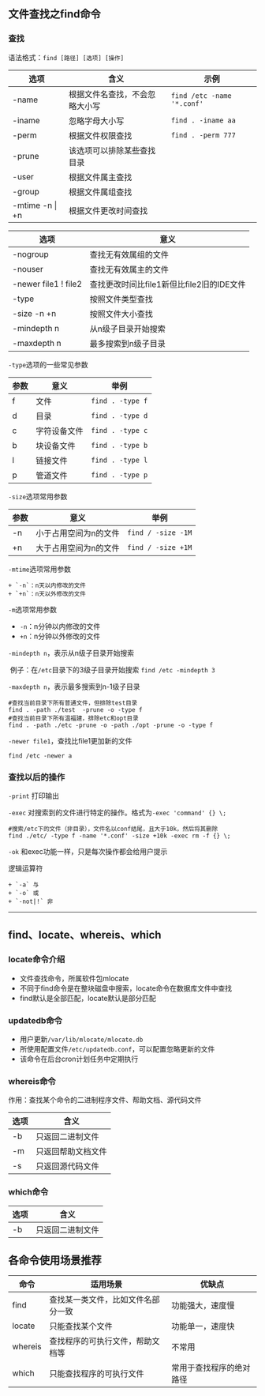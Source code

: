 ## 文件查找之find命令

### 查找

语法格式：`find [路径] [选项] [操作]`

| 选项            | 含义                           | 示例                       |
| --------------- | ------------------------------ | -------------------------- |
| -name           | 根据文件名查找，不会忽略大小写 | `find /etc -name '*.conf'` |
| -iname          | 忽略字母大小写                 | `find . -iname aa`         |
| -perm           | 根据文件权限查找               | `find . -perm 777`         |
| -prune          | 该选项可以排除某些查找目录     |                            |
| -user           | 根据文件属主查找               |                            |
| -group          | 根据文件属组查找               |                            |
| -mtime -n \| +n | 根据文件更改时间查找           |                            |

| 选项                 | 意义                                      |
| -------------------- | ----------------------------------------- |
| -nogroup             | 查找无有效属组的文件                      |
| -nouser              | 查找无有效属主的文件                      |
| -newer file1 ! file2 | 查找更改时间比file1新但比file2旧的IDE文件 |
| -type                | 按照文件类型查找                          |
| -size -n +n          | 按照文件大小查找                          |
| -mindepth n          | 从n级子目录开始搜索                       |
| -maxdepth n          | 最多搜索到n级子目录                       |

`-type`选项的一些常见参数

| 参数 | 意义         | 举例             |
| ---- | ------------ | ---------------- |
| f    | 文件         | `find . -type f` |
| d    | 目录         | `find . -type d` |
| c    | 字符设备文件 | `find . -type c` |
| b    | 块设备文件   | `find . -type b` |
| l    | 链接文件     | `find . -type l` |
| p    | 管道文件     | `find . -type p` |

`-size`选项常用参数

| 参数 | 意义                  | 举例               |
| ---- | --------------------- | ------------------ |
| -n   | 小于占用空间为n的文件 | `find / -size -1M` |
| +n   | 大于占用空间为n的文件 | `find / -size +1M` |

`-mtime`选项常用参数

	+ `-n`：n天以内修改的文件
	+ `+n`：n天以外修改的文件

`-m`选项常用参数

+ `-n`：n分钟以内修改的文件
+ `+n`：n分钟以外修改的文件

`-mindepth n`，表示从n级子目录开始搜索

​		例子：在`/etc`目录下的3级子目录开始搜索   `find /etc -mindepth 3`

`-maxdepth n`，表示最多搜索到n-1级子目录

```shell
#查找当前目录下所有普通文件，但排除test目录
find . -path ./test  -prune -o -type f 
#查找当前目录下所有温福建，排除etc和opt目录
find . -path ./etc -prune -o -path ./opt -prune -o -type f
```

`-newer file1`，查找比file1更加新的文件

`find /etc -newer a`

### 查找以后的操作

`-print` 打印输出

`-exec` 对搜索到的文件进行特定的操作。格式为`-exec 'command' {} \;`

```shell
#搜索/etc下的文件（非目录），文件名以conf结尾，且大于10k，然后将其删除
find ./etc/ -type f -name '*.conf' -size +10k -exec rm -f {} \;
```

`-ok` 和exec功能一样，只是每次操作都会给用户提示

逻辑运算符

	+ `-a` 与
	+ `-o` 或
	+ `-not|!` 非 

***

## find、locate、whereis、which

### locate命令介绍

+ 文件查找命令，所属软件包mlocate
+ 不同于find命令是在整块磁盘中搜索，locate命令在数据库文件中查找
+ find默认是全部匹配，locate默认是部分匹配

### updatedb命令

+ 用户更新`/var/lib/mlocate/mlocate.db`
+ 所使用配置文件`/etc/updatedb.conf`，可以配置忽略更新的文件
+ 该命令在后台cron计划任务中定期执行

### whereis命令

作用：查找某个命令的二进制程序文件、帮助文档、源代码文件

| 选项 | 含义               |
| ---- | ------------------ |
| -b   | 只返回二进制文件   |
| -m   | 只返回帮助文档文件 |
| -s   | 只返回源代码文件   |

### which命令

| 选项 | 含义             |
| ---- | ---------------- |
| -b   | 只返回二进制文件 |

## 各命令使用场景推荐

| 命令    | 适用场景                           | 优缺点                   |
| ------- | ---------------------------------- | ------------------------ |
| find    | 查找某一类文件，比如文件名部分一致 | 功能强大，速度慢         |
| locate  | 只能查找某个文件                   | 功能单一，速度快         |
| whereis | 查找程序的可执行文件，帮助文档等   | 不常用                   |
| which   | 只能查找程序的可执行文件           | 常用于查找程序的绝对路径 |

